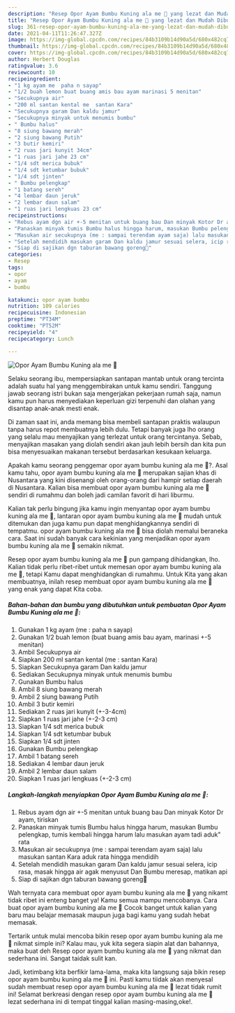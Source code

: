 ```yaml
---
description: "Resep Opor Ayam Bumbu Kuning ala me 🥰 yang lezat dan Mudah Dibuat"
title: "Resep Opor Ayam Bumbu Kuning ala me 🥰 yang lezat dan Mudah Dibuat"
slug: 361-resep-opor-ayam-bumbu-kuning-ala-me-yang-lezat-dan-mudah-dibuat
date: 2021-04-11T11:26:47.327Z
image: https://img-global.cpcdn.com/recipes/84b3109b14d90a5d/680x482cq70/opor-ayam-bumbu-kuning-ala-me-🥰-foto-resep-utama.jpg
thumbnail: https://img-global.cpcdn.com/recipes/84b3109b14d90a5d/680x482cq70/opor-ayam-bumbu-kuning-ala-me-🥰-foto-resep-utama.jpg
cover: https://img-global.cpcdn.com/recipes/84b3109b14d90a5d/680x482cq70/opor-ayam-bumbu-kuning-ala-me-🥰-foto-resep-utama.jpg
author: Herbert Douglas
ratingvalue: 3.6
reviewcount: 10
recipeingredient:
- "1 kg ayam me  paha n sayap"
- "1/2 buah lemon buat buang amis bau ayam marinasi 5 menitan"
- "Secukupnya air"
- "200 ml santan kental me  santan Kara"
- "Secukupnya garam Dan kaldu jamur"
- "Secukupnya minyak untuk menumis bumbu"
- " Bumbu halus"
- "8 siung bawang merah"
- "2 siung bawang Putih"
- "3 butir kemiri"
- "2 ruas jari kunyit 34cm"
- "1 ruas jari jahe 23 cm"
- "1/4 sdt merica bubuk"
- "1/4 sdt ketumbar bubuk"
- "1/4 sdt jinten"
- " Bumbu pelengkap"
- "1 batang sereh"
- "4 lembar daun jeruk"
- "2 lembar daun salam"
- "1 ruas jari lengkuas 23 cm"
recipeinstructions:
- "Rebus ayam dgn air +-5 menitan untuk buang bau Dan minyak Kotor Dr ayam, tiriskan"
- "Panaskan minyak tumis Bumbu halus hingga harum, masukan Bumbu pelengkap, tumis kembali hingga harum lalu masukan ayam tadi aduk&#34; rata"
- "Masukan air secukupnya (me : sampai terendam ayam saja) lalu masukan santan Kara aduk rata hingga mendidih"
- "Setelah mendidih masukan garam Dan kaldu jamur sesuai selera, icip rasa, masak hingga air agak menyusut Dan Bumbu meresap, matikan api"
- "Siap di sajikan dgn taburan bawang goreng🤤"
categories:
- Resep
tags:
- opor
- ayam
- bumbu

katakunci: opor ayam bumbu 
nutrition: 109 calories
recipecuisine: Indonesian
preptime: "PT34M"
cooktime: "PT52M"
recipeyield: "4"
recipecategory: Lunch

---
```



![Opor Ayam Bumbu Kuning ala me 🥰](https://img-global.cpcdn.com/recipes/84b3109b14d90a5d/680x482cq70/opor-ayam-bumbu-kuning-ala-me-🥰-foto-resep-utama.jpg)

Selaku seorang ibu, mempersiapkan santapan mantab untuk orang tercinta adalah suatu hal yang menggembirakan untuk kamu sendiri. Tanggung jawab seorang istri bukan saja mengerjakan pekerjaan rumah saja, namun kamu pun harus menyediakan keperluan gizi terpenuhi dan olahan yang disantap anak-anak mesti enak.

Di zaman  saat ini, anda memang bisa membeli santapan praktis walaupun tanpa harus repot membuatnya lebih dulu. Tetapi banyak juga lho orang yang selalu mau menyajikan yang terlezat untuk orang tercintanya. Sebab, menyajikan masakan yang diolah sendiri akan jauh lebih bersih dan kita pun bisa menyesuaikan makanan tersebut berdasarkan kesukaan keluarga. 



Apakah kamu seorang penggemar opor ayam bumbu kuning ala me 🥰?. Asal kamu tahu, opor ayam bumbu kuning ala me 🥰 merupakan sajian khas di Nusantara yang kini disenangi oleh orang-orang dari hampir setiap daerah di Nusantara. Kalian bisa membuat opor ayam bumbu kuning ala me 🥰 sendiri di rumahmu dan boleh jadi camilan favorit di hari liburmu.

Kalian tak perlu bingung jika kamu ingin menyantap opor ayam bumbu kuning ala me 🥰, lantaran opor ayam bumbu kuning ala me 🥰 mudah untuk ditemukan dan juga kamu pun dapat menghidangkannya sendiri di tempatmu. opor ayam bumbu kuning ala me 🥰 bisa diolah memalui beraneka cara. Saat ini sudah banyak cara kekinian yang menjadikan opor ayam bumbu kuning ala me 🥰 semakin nikmat.

Resep opor ayam bumbu kuning ala me 🥰 pun gampang dihidangkan, lho. Kalian tidak perlu ribet-ribet untuk memesan opor ayam bumbu kuning ala me 🥰, tetapi Kamu dapat menghidangkan di rumahmu. Untuk Kita yang akan membuatnya, inilah resep membuat opor ayam bumbu kuning ala me 🥰 yang enak yang dapat Kita coba.

<!--inarticleads1-->

##### Bahan-bahan dan bumbu yang dibutuhkan untuk pembuatan Opor Ayam Bumbu Kuning ala me 🥰:

1. Gunakan 1 kg ayam (me : paha n sayap)
1. Gunakan 1/2 buah lemon (buat buang amis bau ayam, marinasi +-5 menitan)
1. Ambil Secukupnya air
1. Siapkan 200 ml santan kental (me : santan Kara)
1. Siapkan Secukupnya garam Dan kaldu jamur
1. Sediakan Secukupnya minyak untuk menumis bumbu
1. Gunakan  Bumbu halus
1. Ambil 8 siung bawang merah
1. Ambil 2 siung bawang Putih
1. Ambil 3 butir kemiri
1. Sediakan 2 ruas jari kunyit (+-3-4cm)
1. Siapkan 1 ruas jari jahe (+-2-3 cm)
1. Siapkan 1/4 sdt merica bubuk
1. Siapkan 1/4 sdt ketumbar bubuk
1. Siapkan 1/4 sdt jinten
1. Gunakan  Bumbu pelengkap
1. Ambil 1 batang sereh
1. Sediakan 4 lembar daun jeruk
1. Ambil 2 lembar daun salam
1. Siapkan 1 ruas jari lengkuas (+-2-3 cm)




<!--inarticleads2-->

##### Langkah-langkah menyiapkan Opor Ayam Bumbu Kuning ala me 🥰:

1. Rebus ayam dgn air +-5 menitan untuk buang bau Dan minyak Kotor Dr ayam, tiriskan
1. Panaskan minyak tumis Bumbu halus hingga harum, masukan Bumbu pelengkap, tumis kembali hingga harum lalu masukan ayam tadi aduk&#34; rata
1. Masukan air secukupnya (me : sampai terendam ayam saja) lalu masukan santan Kara aduk rata hingga mendidih
1. Setelah mendidih masukan garam Dan kaldu jamur sesuai selera, icip rasa, masak hingga air agak menyusut Dan Bumbu meresap, matikan api
1. Siap di sajikan dgn taburan bawang goreng🤤




Wah ternyata cara membuat opor ayam bumbu kuning ala me 🥰 yang nikamt tidak ribet ini enteng banget ya! Kamu semua mampu mencobanya. Cara buat opor ayam bumbu kuning ala me 🥰 Cocok banget untuk kalian yang baru mau belajar memasak maupun juga bagi kamu yang sudah hebat memasak.

Tertarik untuk mulai mencoba bikin resep opor ayam bumbu kuning ala me 🥰 nikmat simple ini? Kalau mau, yuk kita segera siapin alat dan bahannya, maka buat deh Resep opor ayam bumbu kuning ala me 🥰 yang nikmat dan sederhana ini. Sangat taidak sulit kan. 

Jadi, ketimbang kita berfikir lama-lama, maka kita langsung saja bikin resep opor ayam bumbu kuning ala me 🥰 ini. Pasti kamu tiidak akan menyesal sudah membuat resep opor ayam bumbu kuning ala me 🥰 lezat tidak rumit ini! Selamat berkreasi dengan resep opor ayam bumbu kuning ala me 🥰 lezat sederhana ini di tempat tinggal kalian masing-masing,oke!.

